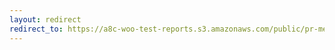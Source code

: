 ```yaml
---
layout: redirect
redirect_to: https://a8c-woo-test-reports.s3.amazonaws.com/public/pr-merge/39805/e2e/index.html
---
```

